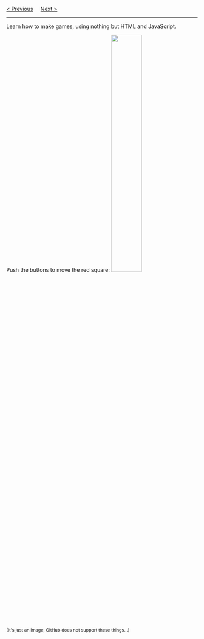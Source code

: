 <a href="/HTML/Graphics/GoogleMaps/Types.md">&lt; Previous</a>
&nbsp;&nbsp;&nbsp;
<a href="/HTML/Graphics/Game/Canvas.md">Next &gt;</a>
<hr>
Learn how to make games, using nothing but HTML and JavaScript.
<p></p>
Push the buttons to move the red square:
<img src="https://i.imgur.com/su4lzbA.jpg" width="40%">
<br>
<sup>(It's just an image, GitHub does not support these things...)</sup>
